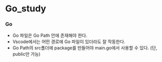 # Go_study

### Go
- Go 파일은 Go Path 안에 존재해야 한다.
- Vscode에서는 어떤 경로에 Go 파일이 있더라도 잘 작동한다.
- Go Path의 src폴더에 package를 만들어야 main.go에서 사용할 수 있다. (단, public만 가능) 
